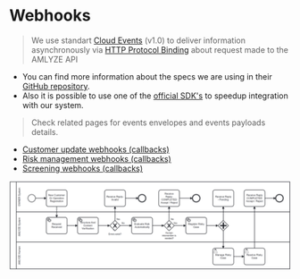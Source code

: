 # Webhooks

> We use standart [Cloud Events](https://cloudevents.io/) (v1.0) to deliver information asynchronously via [HTTP Protocol Binding](https://github.com/cloudevents/spec/blob/v1.0.2/cloudevents/bindings/http-protocol-binding.md) about request made to the AMLYZE API

* You can find more information about the specs we are using in their [GitHub repository](https://github.com/cloudevents/spec).
* Also it is possible to use one of the [official SDK's](https://github.com/cloudevents/spec/blob/v1.0.2/cloudevents/SDK.md) to speedup integration with our system.


> Check related pages for events envelopes and events payloads details.


* [Customer update webhooks (callbacks)](Customer_update_webhooks.md)
* [Risk management webhooks (callbacks)](Risk_management_webhooks.md)
* [Screening webhooks (callbacks)](Screening_webhooks.md)

![Alt text](image.png)